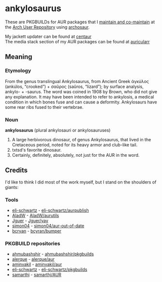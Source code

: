 # ankylosaurus

These are PKGBUILDs for AUR packages that I
[maintain and co-maintain](https://aur.archlinux.org/packages?SeB=M&K=txtsd) at
the [Arch User Repository](https://aur.archlinux.org/) using
[archosaur](https://github.com/txtsd/archosaur).

My jackett updater can be found at [centaur](https://github.com/txtsd/centaur/)\
The media stack section of my AUR packages can be found at [auricularr](https://github.com/txtsd/auricularr)

## Meaning

### Etymology

From the genus translingual Ankylosaurus, from Ancient Greek ἀγκύλος (ankúlos,
“crooked”) + σαῦρος (saûros, “lizard”); by surface analysis, ankylo- + -saurus.
The word was coined in 1908 by Brown, who did not give any explanation. It may
have been intended to refer to ankylosis, a medical condition in which bones
fuse and can cause a deformity. Ankylosaurs have some rear ribs fused to their
vertebrae.

### Noun

**ankylosaurus** (plural ankylosauri or ankylosauruses)

1. A large herbivorous dinosaur, of genus Ankylosaurus, that lived in the
   Cretaceous period, noted for its heavy armor and club-like tail.
2. txtsd's favorite dinosaur.
3. Certainly, definitely, absolutely, not just for the AUR in the word.

## Credits

I'd like to think I did most of the work myself, but I stand on the shoulders
of giants:

### Tools

- [eli-schwartz](https://github.com/eli-schwartz) - [eli-schwartz/aurpublish](https://github.com/eli-schwartz/aurpublish)
- [AladW](https://github.com/AladW) - [AladW/aurutils](https://github.com/AladW/aurutils)
- [Jguer](https://github.com/Jguer) - [Jguer/yay](https://github.com/Jguer/yay)
- [simon04](https://github.com/simon04) - [simon04/aur-out-of-date](https://github.com/simon04/aur-out-of-date)
- [bcryan](https://github.com/bcryan) - [bcyran/bumper](https://github.com/bcyran/bumper)

### PKGBUILD repositories

- [ahmubashshir](https://github.com/ahmubashshir) - [ahmubashshir/pkgbuilds](https://github.com/ahmubashshir/pkgbuilds)
- [alerque](https://github.com/alerque) - [alerque/aur](https://github.com/alerque/aur)
- [aminvakil](https://github.com/aminvakil) - [aminvakil/aur](https://github.com/aminvakil/aur)
- [eli-schwartz](https://github.com/eli-schwartz) - [eli-schwartz/pkgbuilds](https://github.com/eli-schwartz/pkgbuilds)
- [samarthj](https://github.com/samarthj) - [samarthj/AUR](https://github.com/samarthj/AUR)
